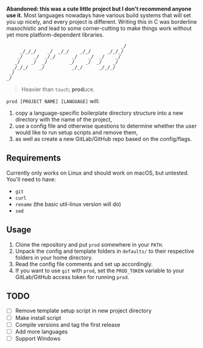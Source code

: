 **Abandoned: this was a cute little project but I don't recommend anyone use it.**
Most languages nowadays have various build systems that will set you up nicely, and every project is different.
Writing this in C was borderline masochistic and lead to some corner-cutting to make things work without yet more platform-dependent libraries.

```
                                          _/   
     _/_/_/    _/  _/_/    _/_/      _/_/_/    
    _/    _/  _/_/      _/    _/  _/    _/     
   _/    _/  _/        _/    _/  _/    _/      
  _/_/_/    _/          _/_/      _/_/_/       
 _/                                            
_/
```

> Heavier than `touch`; **prod**uce.

`prod [PROJECT NAME] [LANGUAGE]` will:

1. copy a language-specific boilerplate directory structure into a new directory with the name of the project,
2. use a config file and otherwise questions to determine whether the user would like to run setup scripts and remove them,
3. as well as create a new GitLab/GitHub repo based on the config/flags.

## Requirements

Currently only works on Linux and should work on macOS, but untested.
You'll need to have:

- `git`
- `curl`
- `rename` (the basic util-linux version will do)
- `sed`

## Usage

1. Clone the repository and put `prod` somewhere in your `PATH`.
2. Unpack the config and template folders in `defaults/` to their respective folders in your home directory.
3. Read the config file comments and set up accordingly.
4. If you want to use `git` with `prod`, set the `PROD_TOKEN` variable to your GitLab/GitHub access token for running `prod`.

## TODO

- [ ] Remove template setup script in new project directory
- [ ] Make install script
- [ ] Compile versions and tag the first release
- [ ] Add more languages
- [ ] Support Windows
